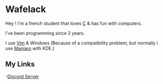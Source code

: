 # Wafelack

Hey ! I'm a french student that loves [C](https://www.amazon.co.uk/C-Programming-Language-2nd/dp/0131103628) & has fun with computers. 

I've been programming since 2 years.

I use [Vim](https://www.vim.org) & Windows (Because of a compatibility problem, but normally i use [Manjaro](https://manjaro.org/) with KDE.)

## My Links 

-[Discord Server](https://discord.gg/5VgZgRe)
